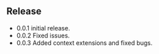 ## Release

* 0.0.1  initial release.
* 0.0.2  Fixed issues.
* 0.0.3  Added context extensions and fixed bugs.
